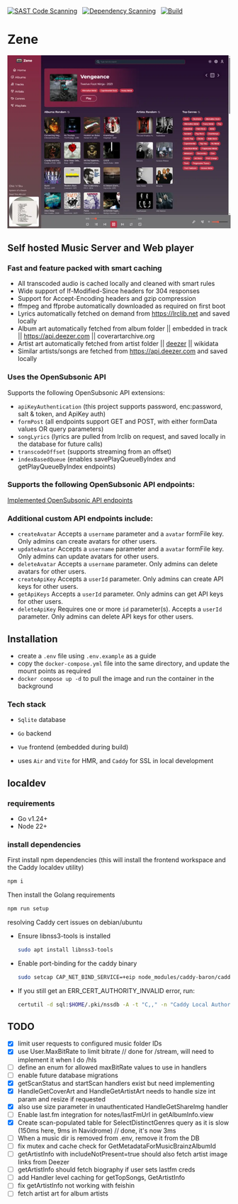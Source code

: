 

[![SAST Code Scanning](https://github.com/uvmain/zene/actions/workflows/sast.yml/badge.svg)](https://github.com/uvmain/zene/actions/workflows/sast.yml)
&nbsp;
[![Dependency Scanning](https://github.com/uvmain/zene/actions/workflows/dependency-scan.yml/badge.svg)](https://github.com/uvmain/zene/actions/workflows/dependency-scan.yml)
&nbsp;
[![Build](https://github.com/uvmain/zene/actions/workflows/build.yml/badge.svg)](https://github.com/uvmain/zene/actions/workflows/build.yml)

# Zene
![Zene screenshot](./docs/assets/zene-home.webp)

## Self hosted Music Server and Web player
### Fast and feature packed with smart caching
- All transcoded audio is cached locally and cleaned with smart rules
- Wide support of If-Modified-Since headers for 304 responses
- Support for Accept-Encoding headers and gzip compression
- ffmpeg and ffprobe automatically downloaded as required on first boot
- Lyrics automatically fetched on demand from https://lrclib.net and saved locally
- Album art automatically fetched from album folder || embedded in track || https://api.deezer.com || coverartarchive.org
- Artist art automatically fetched from artist folder || [deezer](https://api.deezer.com) || wikidata
- Similar artists/songs are fetched from https://api.deezer.com and saved locally

### Uses the OpenSubsonic API
Supports the following OpenSubsonic API extensions:
- `apiKeyAuthentication` (this project supports password, enc:password, salt & token, and ApiKey auth)
- `formPost` (all endpoints support GET and POST, with either formData values OR query parameters)
- `songLyrics` (lyrics are pulled from lrclib on request, and saved locally in the database for future calls)
- `transcodeOffset` (supports streaming from an offset)
- `indexBasedQueue` (enables savePlayQueueByIndex and getPlayQueueByIndex endpoints)

### Supports the following OpenSubsonic API endpoints:

[Implemented OpenSubsonic API endpoints](./docs/implemented-opensubsonic-endpoints.md)

### Additional custom API endpoints include:
- `createAvatar` Accepts a `username` parameter and a `avatar` formFile key. Only admins can create avatars for other users.
- `updateAvatar` Accepts a `username` parameter and a `avatar` formFile key. Only admins can update avatars for other users.
- `deleteAvatar` Accepts a `username` parameter. Only admins can delete avatars for other users.
- `createApiKey` Accepts a `userId` parameter. Only admins can create API keys for other users.
- `getApiKeys` Accepts a `userId` parameter. Only admins can get API keys for other users.
- `deleteApiKey` Requires one or more `id` parameter(s). Accepts a `userId` parameter. Only admins can delete API keys for other users.

## Installation
- create a `.env` file using `.env.example` as a guide
- copy the `docker-compose.yml` file into the same directory, and update the mount points as required
- `docker compose up -d` to pull the image and run the container in the background

### Tech stack
- `Sqlite` database
- `Go` backend
- `Vue` frontend (embedded during build)

- uses `Air` and `Vite` for HMR, and `Caddy` for SSL in local development

## localdev
### requirements
- Go v1.24+
- Node 22+

### install dependencies
First install npm dependencies (this will install the frontend workspace and the Caddy localdev utility)
```bash
npm i
```
Then install the Golang requirements
```bash
npm run setup
```

resolving Caddy cert issues on debian/ubuntu
- Ensure libnss3-tools is installed
  ```bash
  sudo apt install libnss3-tools
  ```
- Enable port-binding for the caddy binary
  ```bash
  sudo setcap CAP_NET_BIND_SERVICE=+eip node_modules/caddy-baron/caddy
  ```
- If you still get an ERR_CERT_AUTHORITY_INVALID error, run:
  ```bash
  certutil -d sql:$HOME/.pki/nssdb -A -t "C,," -n "Caddy Local Authority" -i ~/.local/share/caddy/pki/authorities/local/root.crt
  ```

## TODO
- [x] limit user requests to configured music folder IDs
- [x] use User.MaxBitRate to limit bitrate // done for /stream, will need to implement it when I do /hls
- [ ] define an enum for allowed maxBitRate values to use in handlers
- [ ] enable future database migrations
- [x] getScanStatus and startScan handlers exist but need implementing
- [x] HandleGetCoverArt and HandleGetArtistArt needs to handle size int param and resize if requested
- [x] also use size parameter in unauthenticated HandleGetShareImg handler
- [ ] Enable last.fm integration for notes/lastFmUrl in getAlbumInfo.view
- [x] Create scan-populated table for SelectDistinctGenres query as it is slow (150ms here, 9ms in Navidrome) // done, it's now 3ms
- [ ] When a music dir is removed from .env, remove it from the DB
- [ ] fix mutex and cache check for GetMetadataForMusicBrainzAlbumId
- [ ] getArtistInfo with includeNotPresent=true should also fetch artist image links from Deezer
- [ ] getArtistInfo should fetch biography if user sets lastfm creds
- [ ] add Handler level caching for getTopSongs, GetArtistInfo
- [ ] fix getArtistInfo not working with feishin
- [ ] fetch artist art for album artists
